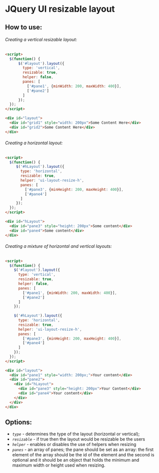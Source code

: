 JQuery UI resizable layout
==========================


How to use:
-----------

###### Creating a vertical resizable layout:

```html
<script>
  $(function() {
      $('#layout').layout({
        type: 'vertical',
        resizable: true,
        helper: false,
        panes: [
          ['#pane1', {minWidth: 200, maxWidth: 400}],
          ['#pane2']
        ]
      });
  });
</script>
  
<div id="layout">
  <div id="grid1" style="width: 200px">Some Content Here</div>
  <div id="grid2">Some Content Here</div>
</div>
```

###### Creating a horizontal layout:

```html
<script>
  $(function() {
     $('#hLayout').layout({
       type: 'horizontal',
       resizable: true,
       helper: 'ui-layout-resize-h',
       panes: [
         ['#pane3', {minHeight: 200, maxHeight: 400}],
         ['#pane4']
       ]
     });
  });
</script>
  
<div id="hLayout">
  <div id="pane3" style="height: 200px">Some content</div>
  <div id="pane4">Some content</div>
</div>
```
###### Creating a mixture of horizontal and vertical layouts:

```html
<script>
  $(function() {
    $('#layout').layout({
      type: 'vertical',
      resizable: true,
      helper: false,
      panes: [
        ['#pane1', {minWidth: 200, maxWidth: 400}],
        ['#pane2']
      ]
    });
                     
    $('#hLayout').layout({
      type: 'horizontal',
      resizable: true,
      helper: 'ui-layout-resize-h',
      panes: [
        ['#pane3', {minHeight: 200, maxHeight: 400}],
        ['#pane4']
      ]
    });
  });
</script>
  
<div id="layout">
  <div id="pane1" style="width: 200px;">Your content</div>
  <div id="pane2">
    <div id="hLayout">
      <div id="pane3" style="height: 200px">Your Content</div>
      <div id="pane4">Your content</div>
    </div>
  </div>
</div>
```
Options:
--------

- *`type`* - determines the type of the layout (horizontal or vertical);
- *`resizable`* - if true then the layout would be resizable be the users
- *`helper`* - enables or disables the use of helpers when resizing
- *`panes`* - an array of panes; the pane should be set as an array: the first element of the array should be the id of the element and the second is optional and it should be an object that holds the minimum and maximum width or height used when resizing.
